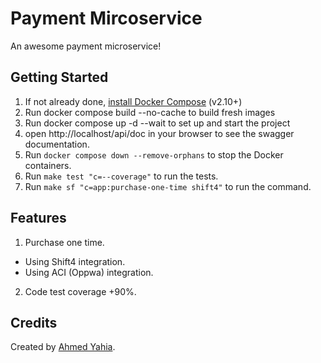 # Payment Mircoservice
An awesome payment microservice!

## Getting Started
1. If not already done, [install Docker Compose](https://docs.docker.com/compose/install/) (v2.10+)
2. Run docker compose build --no-cache to build fresh images
3. Run docker compose up -d --wait to set up and start the project
4. open http://localhost/api/doc in your browser to see the swagger documentation.
5. Run `docker compose down --remove-orphans` to stop the Docker containers.
6. Run `make test "c=--coverage"` to run the tests.
7. Run `make sf "c=app:purchase-one-time shift4"` to run the command.

## Features
1. Purchase one time.
* Using Shift4 integration.
* Using ACI (Oppwa) integration.
2. Code test coverage +90%.

## Credits
Created by [Ahmed Yahia](https://www.linkedin.com/in/ahmad-yahia/).
